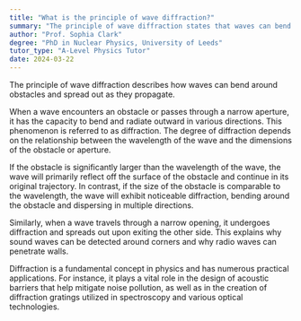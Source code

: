 ```yaml
---
title: "What is the principle of wave diffraction?"
summary: "The principle of wave diffraction states that waves can bend around obstacles and spread out."
author: "Prof. Sophia Clark"
degree: "PhD in Nuclear Physics, University of Leeds"
tutor_type: "A-Level Physics Tutor"
date: 2024-03-22
---
```


The principle of wave diffraction describes how waves can bend around obstacles and spread out as they propagate.

When a wave encounters an obstacle or passes through a narrow aperture, it has the capacity to bend and radiate outward in various directions. This phenomenon is referred to as diffraction. The degree of diffraction depends on the relationship between the wavelength of the wave and the dimensions of the obstacle or aperture.

If the obstacle is significantly larger than the wavelength of the wave, the wave will primarily reflect off the surface of the obstacle and continue in its original trajectory. In contrast, if the size of the obstacle is comparable to the wavelength, the wave will exhibit noticeable diffraction, bending around the obstacle and dispersing in multiple directions.

Similarly, when a wave travels through a narrow opening, it undergoes diffraction and spreads out upon exiting the other side. This explains why sound waves can be detected around corners and why radio waves can penetrate walls.

Diffraction is a fundamental concept in physics and has numerous practical applications. For instance, it plays a vital role in the design of acoustic barriers that help mitigate noise pollution, as well as in the creation of diffraction gratings utilized in spectroscopy and various optical technologies.
    